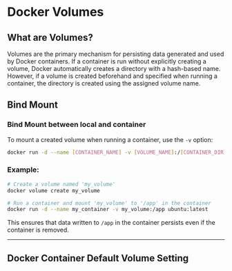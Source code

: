 
# Docker Volumes

## What are Volumes?
Volumes are the primary mechanism for persisting data generated and used by Docker containers. If a container is run without explicitly creating a volume, Docker automatically creates a directory with a hash-based name. However, if a volume is created beforehand and specified when running a container, the directory is created using the assigned volume name.

## Bind Mount

### Bind Mount between local and container
To mount a created volume when running a container, use the `-v` option:
```sh
docker run -d --name [CONTAINER_NAME] -v [VOLUME_NAME]:/[CONTAINER_DIR] [IMAGE_REPOSITORY]:[TAG]
```

### Example:
```sh
# Create a volume named 'my_volume'
docker volume create my_volume

# Run a container and mount 'my_volume' to '/app' in the container
docker run -d --name my_container -v my_volume:/app ubuntu:latest
```

This ensures that data written to `/app` in the container persists even if the container is removed.

---

## Docker Container Default Volume Setting